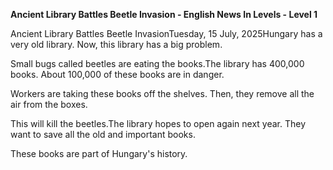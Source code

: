 <p><strong>Ancient Library Battles Beetle Invasion - English News In Levels - Level 1</strong></p>
<p>Ancient Library Battles Beetle InvasionTuesday, 15 July, 2025Hungary has a very old library. Now, this library has a big problem.</p>
<p>Small bugs called beetles are eating the books.The library has 400,000 books. About 100,000 of these books are in danger.</p>
<p>Workers are taking these books off the shelves. Then, they remove all the air from the boxes.</p>
<p>This will kill the beetles.The library hopes to open again next year. They want to save all the old and important books.</p>
<p>These books are part of Hungary's history.</p>